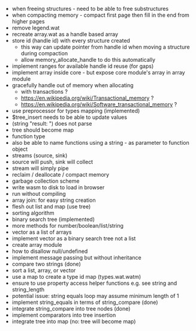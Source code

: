 
- when freeing structures - need to be able to free substructures
- when compacting memory - compact first page then fill in the end from higher pages 
- remove legend.wat
- recreate array.wat as a handle based array
- store id (handle id) with every structure created
	- this way can update pointer from handle id when moving a structure during compaction
	- allow memory_allocate_handle to do this automatically
- implement ranges for available handle id reuse (for gaps)
- implement array inside core - but expose core module's array in array module
- gracefully handle out of memory when allocating
	- with transactions ?
	- https://en.wikipedia.org/wiki/Transactional_memory ?
	- https://en.wikipedia.org/wiki/Software_transactional_memory ?
- use preprocessor for types mapping (implemented)
- $tree_insert needs to be able to update values
- (string "result: ") does not parse
- tree should become map
- function type
- also be able to name functions using a string - as parameter to function object
- streams (source, sink)
- source will push, sink will collect
- stream will simply pipe
- reclaim / deallocate / compact memory
- garbage collection scheme
- write wasm to disk to load in browser
- run without compiling
- array join: for easy string creation
- flesh out list and map (use tree)
- sorting algorithm
- binary search tree (implemented)
- more methods for number/boolean/list/string
- vector as a list of arrays
- implement vector as a binary search tree not a list
- create array module
- how to disallow null/undefined
- implement message passing but without inheritance
- compare two strings (done)
- sort a list, array, or vector
- use a map to create a type id map (types.wat.watm)
- ensure to use property access helper functions e.g. see string and string_length
- potential issue: string equals loop may assume minimum length of 1
- implement string_equals in terms of string_compare (done)
- integrate string_compare into tree nodes (done)
- implement comparators into tree insertion
- integrate tree into map (no: tree will become map)
